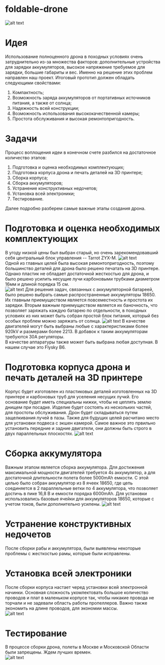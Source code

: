 # foldable-drone
![alt text](https://github.com/Minerkow/foldable-drone/blob/main/images/IMG_20230608_125940_Arcide-LMC8.4-Mi11u-v2.jpg)
# Идея
Использование полноценного дрона в походных условиях очень затруднительно из-за множества факторов: дополнительные устройства для зарядки аккумуляторов, высокое напряжение требуемое для зарядки, большие габариты и вес. Именно на решение этих проблем направлен наш проект. Итоговый прототип должен обладать следующими свойствами:  
1) Компактность;
2) Возможность заряда аккумуляторов от портативных источников питания, а также от солнца;
3) Надежность всей конструкции;
4) Возможность использования высококачественной камеры;
5) Простота обслуживания и высокая ремонтопригодность.

# Задачи
 Процесс воплощения идеи в конечном счете разбился на достаточное количество этапов:
1) Подготовка и оценка необходимых комплектующих;
2) Подготовка корпуса дрона и печать деталей на 3D принтере;
3) Сборка корпуса;
4) Сборка аккумуляторов;
5) Устранение конструктивных недочетов;
6) Установка всей электроники;
7) Тестирование.

Далее подробно разберем самые важные этапы создания дрона.

# Подготовка и оценка необходимых комплектующих
В угоду низкой цены был выбран старый, но очень зарекомендовавший себя центральный блок управления -- Tarrot ZYX-M.
![alt text](https://github.com/Minerkow/foldable-drone/blob/main/images/IMG_20230608_130112_Arcide-LMC8.4-Mi11u-v2.jpg)  
Одной из главных целей была высокая ремонтопригодность, поэтому большинство деталей для дрона было решено печатать на 3D принтере. Однако пластик не обладает достаточной жесткостью для дрона, и было решено усилить несущие лучи карбоновыми трубками диаметром 16мм и длиной порядка 15 см.   
![alt text](https://github.com/Minerkow/foldable-drone/blob/main/images/tube.jpg)
Для решения задач, связанных с аккумуляторной батареей, было решено выбрать самые распространенные аккумуляторы 18650. Их главным приемуществом является повсеместность и простота их зарядки. Вторым важным приемуществом является их баночность, что позволяет заряжать каждую батарею по отдельности, в походных условиях из них может быть собран простой блок питания, который без особых проблем можно заряжать от солнца.
![alt text](https://github.com/Minerkow/foldable-drone/blob/main/images/b5d7ca3c4ffcd75ea204ab5815bd3cd7.JPG)
В качестве двигателей могут быть выбраны любые с характеристиками более 920kV и размерами более 2213. В добавок к таким аккумуляторам требуются 30А регуляторы.  
В качестве аппаратуры также может быть выбрана любая доступная. В нашем случае это Flysky B6.
# Подготовка корпуса дрона и печать деталей на 3D принтере
Корпус будет изготовлен из пластиковых деталей изготовленных на 3D принтере и карбоновых труб для уселения несущих лучкй. Его основание будет иметь специальны нижки, чтобы не цеплять землю днищем при посадке. Изделие будет состоять из нескольких частей, для простоты обслуживания. Дрон будет складываться путем защелкивания лучей в пазы. Также для будущих целей расчитано место для установки подвеса с экшен камерой. Самое важное это првильно установить передние и задние двигатели, они должны быть строго в двух параллельных плоскостях. 
![alt text](https://github.com/Minerkow/foldable-drone/blob/main/images/Screenshot%202023-06-08%20at%2023.41.05.png)
# Сборка аккумулятора
Важным этапом является сборка аккумулятора. Для достижения максимальной мощности двигателей требуется 4s аккумулятор, а для достаточной длительности полета более 5000mAh емкости. С этой целью было собран аккумулятор из 8 ячеек 18650, где цепь соединяется в 2 параллельные ветки по 4 аккумулятора, что позволяет достичь в пике 16,8 В и емкости порядка 6000mAh. Для установки использовались базовые ячейки для аккумуляторов 18650, которые с учетом токов, были дополнительно усилены.
![alt text](https://github.com/Minerkow/foldable-drone/blob/main/images/IMG_20230607_151829_Arcide-LMC8.4-Mi11u-v2.jpg)
# Устранение конструктивных недочетов
После сборки рабы и аккумулятора, были выявлены некоторые проблемы с жесткостью рамы, которые были исправлены. 

# Установка всей электроники
После сборки корпуса настает черед установки всей электронной начинки. Основная сложность укомлектовать большое количество проводов и плат в маленьком корпусе так, чтобы никакие провода не торчали и не задевали область работы пропеллеров. Важно также экономить на длине проводов, для экономии массы.  
![alt text](https://github.com/Minerkow/foldable-drone/blob/main/images/Screenshot%202023-06-08%20at%2023.51.17.png)
# Тестирование
В процессе сборки дрона, полеты в Москве и Московской Области были запрещены. Ждем лучших времен.  
![alt text](https://github.com/Minerkow/foldable-drone/blob/main/images/Screenshot%202023-06-08%20at%2023.57.19.png)



